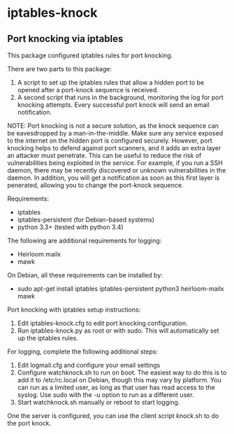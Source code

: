 # iptables-knock
Port knocking via iptables
-------------

This package configured iptables rules for port knocking.

There are two parts to this package:
1. A script to set up the iptables rules that allow a hidden port to be opened
   after a port-knock sequence is received.
2. A second script that runs in the background, monitoring the log for port
   knocking attempts. Every successful port knock will send an email
   notification.

NOTE: Port knocking is not a secure solution, as the knock sequence can be
eavesdropped by a man-in-the-middle. Make sure any service exposed to the
internet on the hidden port is configured securely. However, port knocking
helps to defend against port scanners, and it adds an extra layer an attacker
must penetrate. This can be useful to reduce the risk of vulnerabilities being
exploited in the service. For example, if you run a SSH daemon, there may be
recently discovered or unknown vulnerabilities in the daemon. In addition, you
will get a notification as soon as this first layer is penerated, allowing you
to change the port-knock sequence.

Requirements:
- iptables
- iptables-persistent (for Debian-based systems)
- python 3.3+ (tested with python 3.4)

The following are additional requirements for logging:
- Heirloom mailx
- mawk

On Debian, all these requirements can be installed by:
- sudo apt-get install iptables iptables-persistent python3 heirloom-mailx mawk

Port knocking with iptables setup instructions:
1. Edit iptables-knock.cfg to edit port knocking configuration.
2. Run iptables-knock.py as root or with sudo. This will automatically set up
   the iptables rules.

For logging, complete the following additional steps:
1. Edit logmail.cfg and configure your email settings
2. Configure watchknock.sh to run on boot. The easiest way to do this is to
   add it to /etc/rc.local on Debian, though this may vary by platform. You
   can run as a limited user, as long as that user has read access to the
   syslog. Use sudo with the -u option to run as a different user.
3. Start watchknock.sh manually or reboot to start logging.

One the server is configured, you can use the client script knock.sh to do the
port knock.

